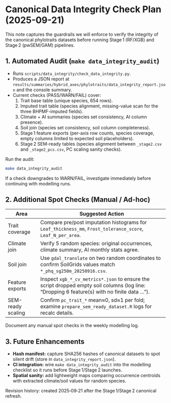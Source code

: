 # Canonical Data Integrity Check Plan (2025-09-21)

This note captures the guardrails we will enforce to verify the integrity of
the canonical phylotraits datasets before running Stage 1 (RF/XGB) and Stage 2
(pwSEM/GAM) pipelines.

## 1. Automated Audit (`make data_integrity_audit`)
- Runs `scripts/data_integrity/check_data_integrity.py`.
- Produces a JSON report at
  `results/summaries/hybrid_axes/phylotraits/data_integrity_report.json` and the
  console summary.
- Current checks (PASS/WARN/FAIL) cover:
  1. Trait base table (unique species, 654 rows).
  2. Imputed trait table (species alignment, missing-value scan for the three
     BHPMF-imputed fields).
  3. Climate + AI summaries (species set consistency, AI column presence).
  4. Soil join (species set consistency, soil column completeness).
  5. Stage 1 feature exports (per-axis row counts, species coverage, empty
     columns limited to expected soil placeholders).
  6. Stage 2 SEM-ready tables (species alignment between `_stage2.csv` and
     `_stage2_pcs.csv`, PC scaling sanity checks).

Run the audit:

```bash
make data_integrity_audit
```

If a check downgrades to WARN/FAIL, investigate immediately before continuing
with modelling runs.

## 2. Additional Spot Checks (Manual / Ad-hoc)

| Area | Suggested Action |
|------|------------------|
| Trait coverage | Compare pre/post imputation histograms for `Leaf_thickness_mm`, `Frost_tolerance_score`, `Leaf_N_per_area`. |
| Climate join | Verify 5 random species: original occurrences, climate summary, AI monthly stats agree. |
| Soil join | Use `gdal_translate` on two random coordinates to confirm SoilGrids values match `*_phq_sg250m_20250916.csv`. |
| Feature exports | Inspect `xgb_*_cv_metrics*.json` to ensure the script dropped empty soil columns (log line: “Dropping 6 feature(s) with no finite data …”). |
| SEM-ready scaling | Confirm `pc_trait_*` mean≈0, sd≈1 per fold; examine `prepare_sem_ready_dataset.R` logs for recalc details. |

Document any manual spot checks in the weekly modelling log.

## 3. Future Enhancements

- **Hash manifest:** capture SHA256 hashes of canonical datasets to spot silent
  drift (store in `data_integrity_report.json`).
- **CI integration:** wire `make data_integrity_audit` into the modelling
  checklist so it runs before Stage 1/Stage 2 launches.
- **Spatial sanity:** add lightweight maps comparing occurrence centroids with
  extracted climate/soil values for random species.

Revision history: created 2025‑09‑21 after the Stage 1/Stage 2 canonical refresh.
